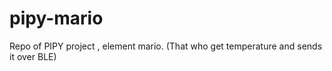 # pipy-mario
Repo of PIPY project , element mario. (That who get temperature and sends it over BLE)
